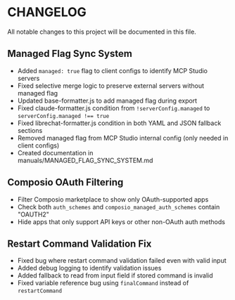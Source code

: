 # CHANGELOG

All notable changes to this project will be documented in this file.

## Managed Flag Sync System
- Added `managed: true` flag to client configs to identify MCP Studio servers
- Fixed selective merge logic to preserve external servers without managed flag
- Updated base-formatter.js to add managed flag during export
- Fixed claude-formatter.js condition from `!serverConfig.managed` to `serverConfig.managed !== true`
- Fixed librechat-formatter.js condition in both YAML and JSON fallback sections
- Removed managed flag from MCP Studio internal config (only needed in client configs)
- Created documentation in manuals/MANAGED_FLAG_SYNC_SYSTEM.md

## Composio OAuth Filtering
- Filter Composio marketplace to show only OAuth-supported apps
- Check both `auth_schemes` and `composio_managed_auth_schemes` contain "OAUTH2"
- Hide apps that only support API keys or other non-OAuth auth methods

## Restart Command Validation Fix
- Fixed bug where restart command validation failed even with valid input
- Added debug logging to identify validation issues
- Added fallback to read from input field if stored command is invalid
- Fixed variable reference bug using `finalCommand` instead of `restartCommand`

